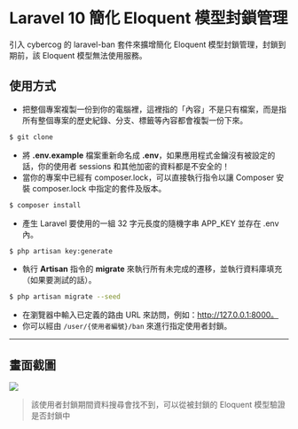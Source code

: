# Laravel 10 簡化 Eloquent 模型封鎖管理

引入 cybercog 的 laravel-ban 套件來擴增簡化 Eloquent 模型封鎖管理，封鎖到期前，該 Eloquent 模型無法使用服務。

## 使用方式
- 把整個專案複製一份到你的電腦裡，這裡指的「內容」不是只有檔案，而是指所有整個專案的歷史紀錄、分支、標籤等內容都會複製一份下來。
```sh
$ git clone
```
- 將 __.env.example__ 檔案重新命名成 __.env__，如果應用程式金鑰沒有被設定的話，你的使用者 sessions 和其他加密的資料都是不安全的！
- 當你的專案中已經有 composer.lock，可以直接執行指令以讓 Composer 安裝 composer.lock 中指定的套件及版本。
```sh
$ composer install
```
- 產生 Laravel 要使用的一組 32 字元長度的隨機字串 APP_KEY 並存在 .env 內。
```sh
$ php artisan key:generate
```
- 執行 __Artisan__ 指令的 __migrate__ 來執行所有未完成的遷移，並執行資料庫填充（如果要測試的話）。
```sh
$ php artisan migrate --seed
```
- 在瀏覽器中輸入已定義的路由 URL 來訪問，例如：http://127.0.0.1:8000。
- 你可以經由 `/user/{使用者編號}/ban` 來進行指定使用者封鎖。

----

## 畫面截圖
![](https://i.imgur.com/wGy2vVM.png)
> 該使用者封鎖期間資料搜尋會找不到，可以從被封鎖的 Eloquent 模型驗證是否封鎖中
